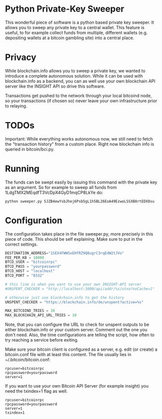 # Python Private-Key Sweeper

This wonderful piece of software is a python based private key sweeper.
It allows you to sweep any private key to a central wallet. This feature is useful,
to for example collect funds from multiple, different wallets (e.g. depositing wallets at a bitcoin gambling site) into a central place.

# Privacy

While blockchain.info allows you to sweep a private key, we wanted to introduce a complete autonomous solution. While it can be used with blockchain.info as a backend, you can as well use your own blockchain API server like the INSIGHT API so drive this software.

Transactions get pushed to the network through your local bitcoind node, so your transactions (if chosen so) never leave your own infrastructure prior to relaying.

# TODOs

Important: While everything works autonomous now, we still need to fetch the "transaction history" from a custom place. Right now blockchain info is queried in bitcoin/bci.py.

# Running

The funds can be swept easily by issuing this command with the private key as an argument.
So for example to sweep all funds from 1LdgTMX2MEqdfT3VcDpX4GyD1mqCP8LkYe do:

```
python sweeper.py 5JZB4ewYsbJhej6Psb5gL1h5BL26EoA49EzwoLSSXB8rtEDX8su
```

# Configuration

The configuration takes place in the file sweeper.py, more precisely in this piece of code. This should be self explaining. Make sure to put in the correct settings.

```python
DESTINATION_ADDRESS="1SEX4FWWSxEHfRZ9Q8ugrC3rqEdW2tJVo"
FEE_PER_KB = 10000
BTCD_USER = "bitcoinrpc"
BTCD_PASS = "yourpassword"
BTCD_HOST = "localhost"
BTCD_PORT = "8332"

# this line is when you want to use your own INSIGHT-API server
#UNSPENT_CHECKER = "http://localhost:3000/api/addr/%s/utxo?noCache=1"

# otherwise just use blockchain.info to get the history
UNSPENT_CHECKER = "https://blockchain.info/de/unspent?active=%s"

MAX_BITCOIND_TRIES = 10
MAX_BLOCKCHAIN_API_URL_TRIES = 10
```

Note, that you can configure the URL to check for unspent outputs to be either blockchain.info or your custom server. Comment out the one you don't need.
Also, the time configurations are telling the script, how often to try reaching a service before exiting.

Make sure your bitcoin client is configured as a server, e.g. edit (or create) a bitcoin.conf file with at least this content. The file usually lies in ~/.bitcoin/bitcoin.conf:

```
rpcuser=bitcoinrpc
rpcpassword=yourpassword
server=1
```

If you want to use your own Bitcoin API Server (for example insight) you need the txindex=1 flag as well.

```
rpcuser=bitcoinrpc
rpcpassword=yourpassword
server=1
txindex=1
```
